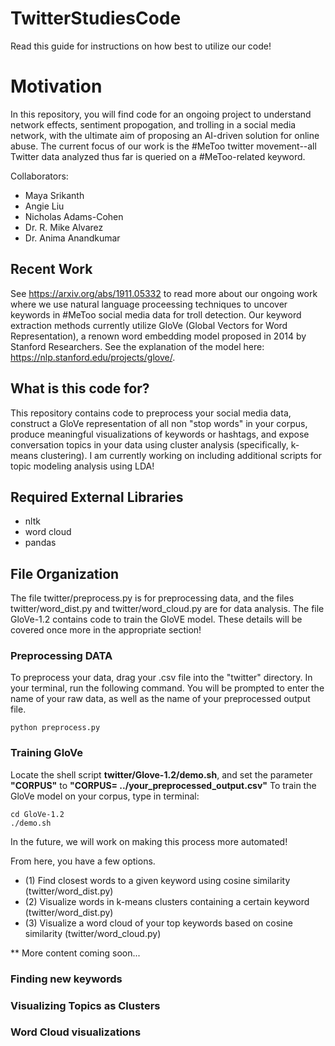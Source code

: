 # TwitterStudiesCode


Read this guide for instructions on how best to utilize our code!

# Motivation 

In this repository, you will find code for an ongoing project to understand network effects, 
sentiment propogation, and trolling in a social media network, with 
the ultimate aim of proposing an AI-driven solution for online abuse. 
The current focus of our work is the #MeToo twitter movement--all Twitter
data analyzed thus far is queried on a #MeToo-related keyword. 

Collaborators: 
- Maya Srikanth
- Angie Liu 
- Nicholas Adams-Cohen
- Dr. R. Mike Alvarez
- Dr. Anima Anandkumar


## Recent Work 
See https://arxiv.org/abs/1911.05332 to read more about our ongoing work where we use
natural language proceessing techniques to uncover keywords in #MeToo social media 
data for troll detection. Our keyword extraction methods currently utilize GloVe (Global Vectors for 
Word Representation), a renown word embedding model proposed in 2014 by Stanford Researchers.
See the explanation of the model here: https://nlp.stanford.edu/projects/glove/.


## What is this code for?

This repository contains code to preprocess your social media data, construct a GloVe representation of 
all non "stop words" in your corpus, produce meaningful visualizations of keywords or hashtags, and
expose conversation topics in your data using cluster analysis (specifically, k-means clustering).
I am currently working on including additional scripts for topic modeling analysis using 
LDA!


## Required External Libraries
- nltk 
- word cloud 
- pandas 

## File Organization 
The file twitter/preprocess.py is for preprocessing data, and the files twitter/word_dist.py and twitter/word_cloud.py are for data analysis. The file GloVe-1.2 contains code to train the GloVE model. These details will be covered once more in the appropriate section!


### Preprocessing DATA

To preprocess your data, drag your .csv file into the "twitter" directory. In your
terminal, run the following command. You will be prompted to enter the name of your raw data, as well as the name of your preprocessed output file. 

```linux
python preprocess.py
```

### Training GloVe
Locate the shell script **twitter/Glove-1.2/demo.sh**, and set the parameter **"CORPUS"** to 
**"CORPUS= ../your_preprocessed_output.csv"** To train the GloVe model on your corpus, type in terminal:
```linux
cd GloVe-1.2
./demo.sh
```
In the future, we will work on making this process more automated!

From here, you have a few options.
- (1) Find closest words to a given keyword using cosine similarity (twitter/word_dist.py)
- (2) Visualize words in k-means clusters containing a certain keyword (twitter/word_dist.py)
- (3) Visualize a word cloud of your top keywords based on cosine similarity (twitter/word_cloud.py)


** More content coming soon... 
### Finding new keywords


### Visualizing Topics as Clusters 


### Word Cloud visualizations 
